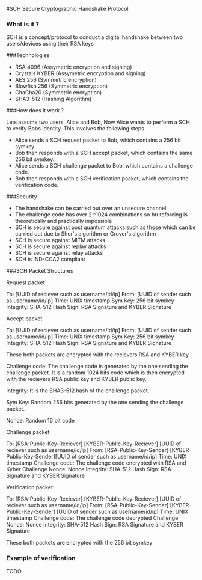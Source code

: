 #SCH
Secure Cryptographic Handshake Protocol

### What is it ?
SCH is a concept/protocol to conduct a digital handshake between two users/devices using their RSA keys

###Technologies
- RSA 4096 (Assymetric encryption and signing)
- Crystals KYBER (Assymetric encryption and signing)
- AES 256 (Symmetric encryption)
- Blowfish 256 (Symmetric encryption)
- ChaCha20 (Symmetric encryption)
- SHA3-512 (Hashing Algorithm)

###How does it work ?

Lets assume two users, Alice and Bob, Now Alice wants to perform a SCH to verify Bobs identity.
This involves the following steps

- Alice sends a SCH request packet to Bob, which contains a 256 bit symkey.
- Bob then responds with a SCH accept packet, which contains the same 256 bit symkey.
- Alice sends a SCH challenge packet to Bob, which contains a challenge code.
- Bob then responds with a SCH verification packet, which contains the verification code.

###Security
- The handshake can be carried out over an unsecure channel
- The challenge code has over 2 ^1024 combinations so bruteforcing is theoretically and practically impossible
- SCH is secure against post quantum attacks such as those which can be carried out due to Shor's algorithm or Grover's algorithm
- SCH is secure against MITM attacks
- SCH is secure against replay attacks
- SCH is secure against relay attacks
- SCH is IND-CCA2 compliant

###SCH Packet Structures

Request packet

To: [UUID of reciever such as username/id/ip]
From: [UUID of sender such as username/id/ip]
Time: UNIX timestamp 
Sym Key: 256 bit symkey
Integrity: SHA-512 Hash
Sign: RSA Signature and KYBER Signature

Accept packet

To: [UUID of reciever such as username/id/ip]
From: [UUID of sender such as username/id/ip]
Time: UNIX timestamp 
Sym Key: 256 bit symkey
Integrity: SHA-512 Hash
Sign: RSA Signature and KYBER Signature


These both packets are encrypted with the recievers RSA and KYBER key

Challenge code: The challenge code is generated by the one sending the challenge packet. It is a random 1024 bits code which is then encrypted with the recievers RSA public key and KYBER public key.

Integrity: It is the SHA3-512 hash of the challenge packet.

Sym Key: Random 256 bits generated by the one sending the challenge packet.

Nonce: Random 16 bit code

Challenge packet

To: [RSA-Public-Key-Reciever] [KYBER-Public-Key-Reciever] [UUID of reciever such as username/id/ip]
From: [RSA-Public-Key-Sender] [KYBER-Public-Key-Sender][UUID of sender such as username/id/ip]
Time: UNIX timestamp 
Challenge code: The challenge code encrypted with RSA and Kyber
Challenge Nonce: Nonce
Integrity: SHA-512 Hash
Sign: RSA Signature and KYBER Signature


Verification packet:

To: [RSA-Public-Key-Reciever] [KYBER-Public-Key-Reciever] [UUID of reciever such as username/id/ip]
From: [RSA-Public-Key-Sender] [KYBER-Public-Key-Sender] [UUID of sender such as username/id/ip]
Time: UNIX timestamp 
Challenge code: The challenge code decrypted
Challenge Nonce: Nonce
Integrity: SHA-512 Hash
Sign: RSA Signature and KYBER Signature


These both packets are encrypted with the 256 bit symkey

### Example of verification

TODO
